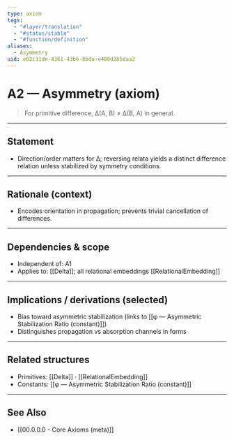 ```yaml
---
type: axiom
tags:
  - "#layer/translation"
  - "#status/stable"
  - "#function/definition"
aliases:
  - Asymmetry
uid: e02c11de-4361-43b6-8bda-e480d2b5daa2
---
```


# A2 — Asymmetry (axiom)

> For primitive difference, ∆(A, B) ≠ ∆(B, A) in general.

---

## Statement

- Direction/order matters for ∆; reversing relata yields a distinct difference relation unless stabilized by symmetry conditions.

---

## Rationale (context)

- Encodes orientation in propagation; prevents trivial cancellation of differences.

---

## Dependencies & scope

- Independent of: A1
- Applies to: [[Delta]]; all relational embeddings [[RelationalEmbedding]]

---

## Implications / derivations (selected)

- Bias toward asymmetric stabilization (links to [[φ — Asymmetric Stabilization Ratio (constant)]])
- Distinguishes propagation vs absorption channels in forms

---

## Related structures

- Primitives: [[Delta]] · [[RelationalEmbedding]]
- Constants: [[φ — Asymmetric Stabilization Ratio (constant)]]

---

## See Also

- [[00.0.0.0 - Core Axioms (meta)]]

